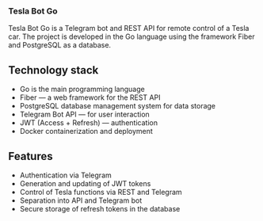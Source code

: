 ### Tesla Bot Go

Tesla Bot Go is a Telegram bot and REST API for remote control of a Tesla car. The project is developed in the Go language using the framework
Fiber and PostgreSQL as a database.

## Technology stack

- Go is the main programming language
- Fiber — a web framework for the REST API
- PostgreSQL database management system for data storage
- Telegram Bot API — for user interaction
- JWT (Access + Refresh) — authentication
- Docker containerization and deployment

## Features

- Authentication via Telegram
- Generation and updating of JWT tokens
- Control of Tesla functions via REST and Telegram
- Separation into API and Telegram bot
- Secure storage of refresh tokens in the database

